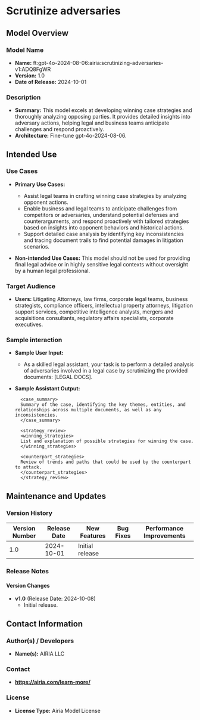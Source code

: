 # Scrutinize adversaries

## Model Overview

### Model Name
- **Name:** ft:gpt-4o-2024-08-06:airia:scrutinizing-adversaries-v1:ADQ8FgWR
- **Version:** 1.0
- **Date of Release:** 2024-10-01

### Description
- **Summary:** This model excels at developing winning case strategies and thoroughly analyzing opposing parties. It provides detailed insights into adversary actions, helping legal and business teams anticipate challenges and respond proactively.
- **Architecture:** Fine-tune gpt-4o-2024-08-06.


## Intended Use

### Use Cases
- **Primary Use Cases:**
  - Assist legal teams in crafting winning case strategies by analyzing opponent actions.
  - Enable business and legal teams to anticipate challenges from competitors or adversaries, understand potential defenses and counterarguments, and respond proactively with tailored strategies based on insights into opponent behaviors and historical actions.
  - Support detailed case analysis by identifying key inconsistencies and tracing document trails to find potential damages in litigation scenarios.
 
 
- **Non-intended Use Cases:** This model should not be used for providing final legal advice or in highly sensitive legal contexts without oversight by a human legal professional.

### Target Audience
- **Users:** Litigating Attorneys, law firms, corporate legal teams, business strategists, compliance officers, intellectual property attorneys, litigation support services, competitive intelligence analysts, mergers and acquisitions consultants, regulatory affairs specialists, corporate executives.

### Sample interaction
- **Sample User Input:** 
  - As a skilled legal assistant, your task is to perform a detailed analysis of adversaries involved in a legal case by scrutinizing the provided documents: [LEGAL DOCS].

- **Sample Assistant Output:**
  ```
    <case_summary>
    Summary of the case, identifying the key themes, entities, and relationships across multiple documents, as well as any inconsistencies.
    </case_summary>
    
    <strategy_review>
    <winning_strategies>
    List and explanation of possible strategies for winning the case.
    </winning_strategies>
    
    <counterpart_strategies>
    Review of trends and paths that could be used by the counterpart to attack.
    </counterpart_strategies>
    </strategy_review>
  ```


## Maintenance and Updates

### Version History
| Version Number | Release Date | New Features                  | Bug Fixes                   | Performance Improvements     |
|----------------|--------------|-------------------------------|-----------------------------|------------------------------|
| 1.0            | 2024-10-01   | Initial release               |    |  |


### Release Notes
#### Version Changes
- **v1.0** (Release Date: 2024-10-08)
  - Initial release.


## Contact Information

### Author(s) / Developers
- **Name(s):** AIRIA LLC

### Contact
- **https://airia.com/learn-more/** 

### License
- **License Type:** Airia Model License
